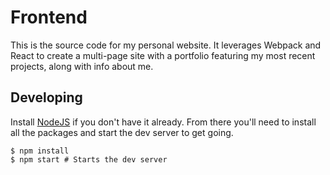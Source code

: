 # Frontend

This is the source code for my personal website. It leverages Webpack and React to create a multi-page site with a portfolio featuring my most recent projects, along with info about me.

## Developing

Install [NodeJS](https://nodejs.org/en/) if you don't have it already. From there you'll need to install all the packages and start the dev server to get going.

```shell
$ npm install
$ npm start # Starts the dev server
```
